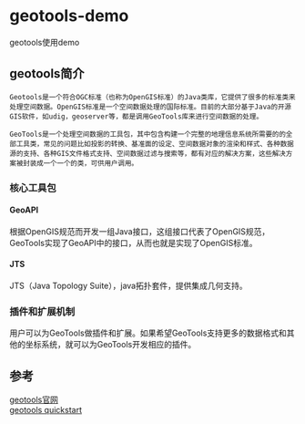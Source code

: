 # geotools-demo
geotools使用demo

## geotools简介
```
Geotools是一个符合OGC标准（也称为OpenGIS标准）的Java类库，它提供了很多的标准类来处理空间数据。OpenGIS标准是一个空间数据处理的国际标准。目前的大部分基于Java的开源GIS软件，如udig，geoserver等，都是调用GeoTools库来进行空间数据的处理。
```
```
GeoTools是一个处理空间数据的工具包，其中包含构建一个完整的地理信息系统所需要的的全部工具类，常见的问题比如投影的转换、基准面的设定、空间数据对象的渲染和样式、各种数据源的支持、各种GIS文件格式支持、空间数据过滤与搜索等，都有对应的解决方案，这些解决方案被封装成一个一个的类，可供用户调用。
```
### 核心工具包

#### GeoAPI
根据OpenGIS规范而开发一组Java接口，这组接口代表了OpenGIS规范，GeoTools实现了GeoAPI中的接口，从而也就是实现了OpenGIS标准。

#### JTS
JTS（Java Topology Suite），java拓扑套件，提供集成几何支持。

### 插件和扩展机制
用户可以为GeoTools做插件和扩展。如果希望GeoTools支持更多的数据格式和其他的坐标系统，就可以为GeoTools开发相应的插件。

## 参考
[geotools官网](https://www.geotools.org/)   
[geotools quickstart](http://docs.geotools.org/latest/userguide/tutorial/quickstart/intellij.html)

